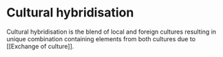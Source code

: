 # Cultural hybridisation
Cultural hybridisation is the blend of local and foreign cultures resulting in unique combination containing elements from both cultures due to [[Exchange of culture]].
